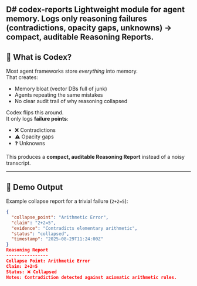 D# codex-reports
Lightweight module for agent memory. Logs only reasoning failures (contradictions, opacity gaps, unknowns) → compact, auditable Reasoning Reports.
---

## 📖 What is Codex?
Most agent frameworks store *everything* into memory.  
That creates:
- Memory bloat (vector DBs full of junk)  
- Agents repeating the same mistakes  
- No clear audit trail of why reasoning collapsed  

Codex flips this around.  
It only logs **failure points**:
- ❌ Contradictions  
- ⚠️ Opacity gaps  
- ❓ Unknowns  

This produces a **compact, auditable Reasoning Report** instead of a noisy transcript.

---

## 📝 Demo Output

Example collapse report for a trivial failure (`2+2=5`):

```json
{
  "collapse_point": "Arithmetic Error",
  "claim": "2+2=5",
  "evidence": "Contradicts elementary arithmetic",
  "status": "collapsed",
  "timestamp": "2025-08-29T11:24:00Z"
}
Reasoning Report
----------------
Collapse Point: Arithmetic Error
Claim: 2+2=5
Status: ❌ Collapsed
Notes: Contradiction detected against axiomatic arithmetic rules.
